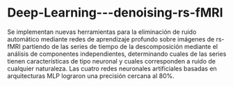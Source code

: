 # Deep-Learning---denoising-rs-fMRI
Se implementan nuevas herramientas para la eliminación de ruido automático mediante redes de aprendizaje profundo sobre imágenes de rs-fMRI partiendo de las series de tiempo de la descomposición mediante el análisis de componentes independientes, determinando cuales de las series tienen características de tipo neuronal y cuales corresponden a ruido de cualquier naturaleza. Las cuatro redes neuronales artificiales basadas en arquitecturas MLP lograron una precisión cercana al 80%. 
